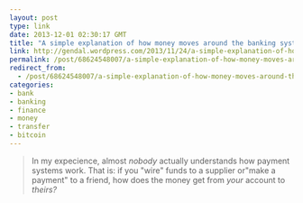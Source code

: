 ```yaml
---
layout: post
type: link
date: 2013-12-01 02:30:17 GMT
title: "A simple explanation of how money moves around the banking system"
link: http://gendal.wordpress.com/2013/11/24/a-simple-explanation-of-how-money-moves-around-the-banking-system/
permalink: /post/68624548007/a-simple-explanation-of-how-money-moves-around-the
redirect_from: 
  - /post/68624548007/a-simple-explanation-of-how-money-moves-around-the
categories:
- bank
- banking
- finance
- money
- transfer
- bitcoin
---
```

<blockquote>In my expecience, almost <em>nobody</em> actually understands how payment systems work. That is: if you "wire" funds to a supplier or"make a payment" to a friend, how does the money get from <em>your</em> account to <em>theirs?</em></blockquote>